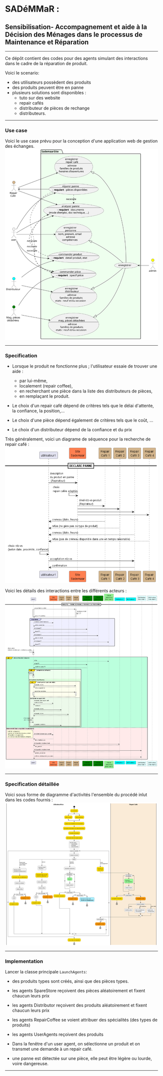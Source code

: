 <meta name="description" content="Programming multi-agent in Java : use of an updated version of the Jade 
platform. Materials for Jade Tutorial : communication, protocols, votes, services, behaviors, ..." />

# SADéMMaR :
## Sensibilisation- Accompagnement et aide à la Décision des Ménages dans le processus de Maintenance et Réparation

----
Ce dépôt contient des codes pour des agents simulant des interactions dans le cadre de la réparation de produit.


Voici le scenario:
 - des utilisateurs possèdent des produits
 - des produits peuvent être en panne
 - plusieurs solutions sont disponibles :
   - tuto sur des website
   - repair cafés
   - distributeur de pièces de rechange
   - distributeurs.
---
### Use case
Voici le use case prévu pour la conception d'une application web de gestion des échanges.
![SademarUseCaseCoop.svg](SademarUseCaseCoop.svg)

---
### Specification

- Lorsque le produit ne fonctionne plus ; l'utilisateur essaie de trouver une aide : 
  - par lui-même, 
  - localement (repair coffee), 
  - en recherchant une pièce dans la liste des distributeurs de pièces, 
  - en remplaçant le produit.

- Le choix d'un repair café dépend de critères tels que le délai d'attente, la confiance, la position,...
- Le choix d'une pièce dépend également de critères tels que le coût, ...
- Le choix d'un distributeur dépend de la confiance et du prix

Très généralement, voici un diagrame de séquence pour la recherche de repair café : 
![declarationPanne.png](declarationPanne.png)

Voici les détails des interactions entre les différents acteurs : 
![coopReparation.png](coopReparation.png)

---
### Specification détaillée

Voici sous forme de diagramme d'activités l'ensemble du procédé inlut dans les codes fournis : 
![actititesPanne.png](actititesPanne.png)

---
### Implementation

Lancer la classe principale `LaunchAgents`:
- des produits types sont créés, ainsi que des pièces types.
- les agents SpareStore reçoivent des pièces aléatoirement et fixent chaucun leurs prix
- les agents Distributor reçoivent des produits aléatoirement et fixent chaucun leurs prix
- les agents RepairCoffee se voient attribuer des spécialités (des types de produits)
- les agents UserAgents reçoivent des produits

- Dans la fenêtre d'un user agent, on sélectionne un produit et on transmet une demande à un repair café.
- une panne est détectée sur une pièce, elle peut être légère ou lourde, voire dangereuse. 
---
